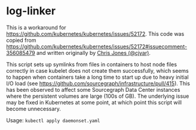 # log-linker

This is a workaround for https://github.com/kubernetes/kubernetes/issues/52172. This code was copied
from https://github.com/kubernetes/kubernetes/issues/52172#issuecomment-356085479 and written
originally by [Chris Jones (@cjyar)](https://github.com/cjyar).

This script sets up symlinks from files in containers to host node files correctly in case kubelet
does not create them successfully, which seems to happen when containers take a long time to start
up due to heavy initial I/O load (see https://github.com/sourcegraph/infrastructure/pull/415). This
has been observed to affect some Sourcegraph Data Center instances where the persistent volumes are
large (100s of GB). The underlying issue may be fixed in Kubernetes at some point, at which point
this script will become unnecessary.

Usage: `kubectl apply daemonset.yaml`
